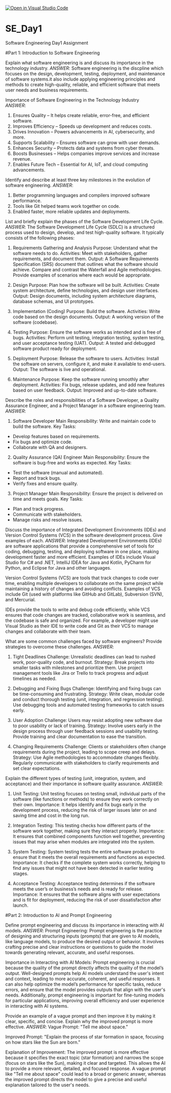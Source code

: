 [![Open in Visual Studio Code](https://classroom.github.com/assets/open-in-vscode-2e0aaae1b6195c2367325f4f02e2d04e9abb55f0b24a779b69b11b9e10269abc.svg)](https://classroom.github.com/online_ide?assignment_repo_id=18407767&assignment_repo_type=AssignmentRepo)
# SE_Day1
Software Engineering Day1 Assignment

#Part 1: Introduction to Software Engineering

Explain what software engineering is and discuss its importance in the technology industry.
_ANSWER_:
Software engineering is the discpline which focuses on the design, development, testing, deployment, and maintenance of software systems.it also include applying engineering principles and methods to create high-quality, reliable, and efficient software that meets user needs and business requirements.



Importance of Software Engineering in the Technology Industry  
_ANSWER_:
1. Ensures Quality – It helps create reliable, error-free, and efficient software.  
2. Improves Efficiency – Speeds up development and reduces costs.  
3. Drives Innovation – Powers advancements in AI, cybersecurity, and more.  
4. Supports Scalability – Ensures software can grow with user demands.  
5. Enhances Security – Protects data and systems from cyber threats.  
6. Boosts Businesses – Helps companies improve services and increase revenue.  
7. Enables Future Tech – Essential for AI, IoT, and cloud computing advancements.



Identify and describe at least three key milestones in the evolution of software engineering.
_ANSWER_:
1. Better programming languages and compilers improved software performance.
2. Tools like Git helped teams work together on code.
3. Enabled faster, more reliable updates and deployments.



List and briefly explain the phases of the Software Development Life Cycle.
_ANSWER_:
The Software Development Life Cycle (SDLC) is a structured process used to design, develop, and test high-quality software. It typically consists of the following phases:
1. Requirements Gathering and Analysis
Purpose: Understand what the software needs to do.
Activities: Meet with stakeholders, gather requirements, and document them.
Output: A Software Requirements Specification (SRS) document that outlines what the software should achieve.
Compare and contrast the Waterfall and Agile methodologies. Provide examples of scenarios where each would be appropriate.

2. Design
Purpose: Plan how the software will be built.
Activities: Create system architecture, define technologies, and design user interfaces.
Output: Design documents, including system architecture diagrams, database schemas, and UI prototypes.

3. Implementation (Coding)
Purpose: Build the software.
Activities: Write code based on the design documents.
Output: A working version of the software (codebase).

4. Testing
Purpose: Ensure the software works as intended and is free of bugs.
Activities: Perform unit testing, integration testing, system testing, and user acceptance testing (UAT).
Output: A tested and debugged software product ready for deployment.

5. Deployment
Purpose: Release the software to users.
Activities: Install the software on servers, configure it, and make it available to end-users.
Output: The software is live and operational.

6. Maintenance
Purpose: Keep the software running smoothly after deployment.
Activities: Fix bugs, release updates, and add new features based on user feedback.
Output: Improved and up-to-date software.



Describe the roles and responsibilities of a Software Developer, a Quality Assurance Engineer, and a Project Manager in a software engineering team.
_ANSWER_:
1. Software Developer
Main Responsibility: Write and maintain code to build the software.
Key Tasks:
- Develop features based on requirements.
- Fix bugs and optimize code.
- Collaborate with QA and designers.

2. Quality Assurance (QA) Engineer
Main Responsibility: Ensure the software is bug-free and works as expected.
Key Tasks:
- Test the software (manual and automated).
- Report and track bugs.
- Verify fixes and ensure quality.

3. Project Manager
Main Responsibility: Ensure the project is delivered on time and meets goals.
Key Tasks:
- Plan and track progress.
- Communicate with stakeholders.
- Manage risks and resolve issues.



Discuss the importance of Integrated Development Environments (IDEs) and Version Control Systems (VCS) in the software development process. Give examples of each.
_ANSWER_:
Integrated Development Environments (IDEs) are software applications that provide a comprehensive set of tools for coding, debugging, testing, and deploying software in one place, making development faster and more efficient. Examples of IDEs include Visual Studio for C# and .NET, IntelliJ IDEA for Java and Kotlin, PyCharm for Python, and Eclipse for Java and other languages.

Version Control Systems (VCS) are tools that track changes to code over time, enabling multiple developers to collaborate on the same project while maintaining a history of changes and avoiding conflicts. Examples of VCS include Git (used with platforms like GitHub and GitLab), Subversion (SVN), and Mercurial.

IDEs provide the tools to write and debug code efficiently, while VCS ensures that code changes are tracked, collaborative work is seamless, and the codebase is safe and organized. For example, a developer might use Visual Studio as their IDE to write code and Git as their VCS to manage changes and collaborate with their team.



What are some common challenges faced by software engineers? Provide strategies to overcome these challenges.
_ANSWER_:
1. Tight Deadlines
Challenge: Unrealistic deadlines can lead to rushed work, poor-quality code, and burnout.
Strategy: Break projects into smaller tasks with milestones and prioritize them. Use project management tools like Jira or Trello to track progress and adjust timelines as needed.

2. Debugging and Fixing Bugs
Challenge: Identifying and fixing bugs can be time-consuming and frustrating.
Strategy: Write clean, modular code and conduct thorough testing (unit, integration, and regression testing). Use debugging tools and automated testing frameworks to catch issues early.

3. User Adoption
Challenge: Users may resist adopting new software due to poor usability or lack of training.
Strategy: Involve users early in the design process through user feedback sessions and usability testing. Provide training and clear documentation to ease the transition.

4. Changing Requirements
Challenge: Clients or stakeholders often change requirements during the project, leading to scope creep and delays.
Strategy: Use Agile methodologies to accommodate changes flexibly. Regularly communicate with stakeholders to clarify requirements and set clear expectations.



Explain the different types of testing (unit, integration, system, and acceptance) and their importance in software quality assurance.
_ANSWER_:
1. Unit Testing:
Unit testing focuses on testing small, individual parts of the software (like functions or methods) to ensure they work correctly on their own.
Importance: It helps identify and fix bugs early in the development process, reducing the risk of larger issues later on and saving time and cost in the long run.

2. Integration Testing:
This testing checks how different parts of the software work together, making sure they interact properly.
Importance: It ensures that combined components function well together, preventing issues that may arise when modules are integrated into the system.

3. System Testing:
System testing tests the entire software product to ensure that it meets the overall requirements and functions as expected.
Importance: It checks if the complete system works correctly, helping to find any issues that might not have been detected in earlier testing stages.

4. Acceptance Testing:
Acceptance testing determines if the software meets the user’s or business’s needs and is ready for release.
Importance: It ensures that the software aligns with user expectations and is fit for deployment, reducing the risk of user dissatisfaction after launch.


#Part 2: Introduction to AI and Prompt Engineering

Define prompt engineering and discuss its importance in interacting with AI models.
_ANSWER_:
Prompt Engineering:
Prompt engineering is the practice of designing and structuring inputs (prompts) that are given to AI models, like language models, to produce the desired output or behavior. It involves crafting precise and clear instructions or questions to guide the model towards generating relevant, accurate, and useful responses.

Importance in Interacting with AI Models:
Prompt engineering is crucial because the quality of the prompt directly affects the quality of the model’s output. Well-designed prompts help AI models understand the user's intent and context, leading to more accurate, coherent, and useful responses. It can also help optimize the model’s performance for specific tasks, reduce errors, and ensure that the model provides outputs that align with the user's needs. Additionally, prompt engineering is important for fine-tuning models for particular applications, improving overall efficiency and user experience in interacting with AI systems.



Provide an example of a vague prompt and then improve it by making it clear, specific, and concise. Explain why the improved prompt is more effective.
_ANSWER_:
Vague Prompt:
"Tell me about space."

Improved Prompt:
"Explain the process of star formation in space, focusing on how stars like the Sun are born."

Explanation of Improvement:
The improved prompt is more effective because it specifies the exact topic (star formation) and narrows the scope (focus on stars like the Sun), making it clear and targeted. This allows the AI to provide a more relevant, detailed, and focused response. A vague prompt like "Tell me about space" could lead to a broad or generic answer, whereas the improved prompt directs the model to give a precise and useful explanation tailored to the user's needs.
